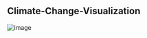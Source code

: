 ## Climate-Change-Visualization
![image](https://user-images.githubusercontent.com/95390348/235809791-70b9d79b-e961-446a-8241-d425150b1f26.png)
